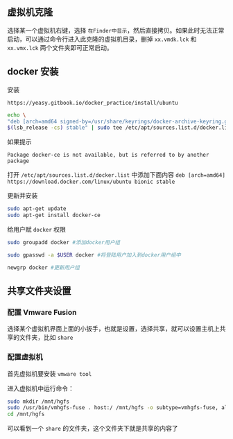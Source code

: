 ```toc

```


## 虚拟机克隆

选择某一个虚拟机右键，选择 `在Finder中显示`，然后直接拷贝。如果此时无法正常启动，可以通过命令行进入此克隆的虚拟机目录，删掉 `xx.vmdk.lck` 和 `xx.vmx.lck` 两个文件夹即可正常启动。

## docker 安装

安装

`https://yeasy.gitbook.io/docker_practice/install/ubuntu`

  

```sh
echo \
"deb [arch=amd64 signed-by=/usr/share/keyrings/docker-archive-keyring.gpg] https://download.docker.com/linux/ubuntu \
$(lsb_release -cs) stable" | sudo tee /etc/apt/sources.list.d/docker.list > /dev/null
```

如果提示

`Package docker-ce is not available, but is referred to by another package`

打开 `/etc/apt/sources.list.d/docker.list` 中添加下面内容
`deb [arch=amd64] https://download.docker.com/linux/ubuntu bionic stable`

更新并安装

```sh
sudo apt-get update
sudo apt-get install docker-ce
```

给用户赋 `docker` 权限

```sh
sudo groupadd docker #添加docker用户组

sudo gpasswd -a $USER docker #将登陆用户加入到docker用户组中

newgrp docker #更新用户组
```

## 共享文件夹设置

### 配置 Vmware Fusion

选择某个虚拟机界面上面的小扳手，也就是设置，选择共享，就可以设置主机上共享的文件夹，比如 `share`

### 配置虚拟机

首先虚拟机要安装 `vmware tool`

进入虚拟机中运行命令：

```sh
sudo mkdir /mnt/hgfs
sudo /usr/bin/vmhgfs-fuse . host:/ /mnt/hgfs -o subtype=vmhgfs-fuse, allow_other
cd /mnt/hgfs
```

可以看到一个 `share` 的文件夹，这个文件夹下就是共享的内容了
